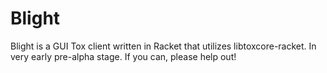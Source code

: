 Blight
======

Blight is a GUI Tox client written in Racket that utilizes libtoxcore-racket.
In very early pre-alpha stage. If you can, please help out!
